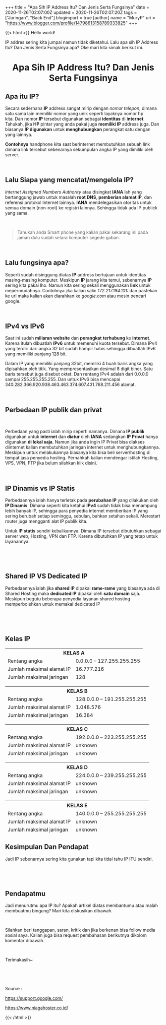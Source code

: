 +++
title = "Apa Sih IP Address Itu? Dan Jenis Serta Fungsinya"
date = 2020-11-26T02:07:00Z
updated = 2020-11-26T02:07:20Z
tags = ["Jaringan", "Back End"]
blogimport = true 
[author]
	name = "MuryP"
	uri = "https://www.blogger.com/profile/14798613158789333825"
+++

 {{< html >}} 
Hello world!<br/><p>IP addres sering kita jumpai namun tidak diketahui. Lalu apa sih IP Address Itu? Dan Jenis Serta Fungsinya apa? Oke mari kita simak berikut ini.</p> <h1 style="text-align: center;">Apa Sih IP Address Itu? Dan Jenis Serta Fungsinya</h1><h2 style="text-align: left;">Apa itu IP?</h2><p>Secara sederhana <b>IP</b> address sangat mirip dengan <i>nomor telepon</i>, dimana satu sama lain memiliki nomor yang unik seperti layaknya nomor hp kita.&nbsp;Dan nomor <b>IP</b> tersebut&nbsp;digunakan sebagai <b>identitas</b> di <b>internet</b>. Tahukah, jika <b>HP</b> pintar yang anda pakai juga <b>memiliki IP</b> address juga. Dan biasanya <b>IP digunakan</b> untuk <b>menghubungkan</b> perangkat satu dengan yang lainnya.&nbsp;</p><p><b>Contohnya</b> handphone kita saat berinternet membutuhkan sebuah link dimana link tersebut sebenarnya sekumpulan angka IP yang dimiliki oleh server.&nbsp;</p><p><br /></p><h2 style="text-align: left;">Lalu Siapa yang mencatat/mengelola IP?</h2><p><i>Internet Assigned Numbers Authority</i> atau disingkat <b>IANA</b> lah yang bertanggung jawab untuk masalah <b>root DNS</b>, <b>pemberian alamat IP</b>, dan referensi protokol Internet lainnya. <b>IANA</b> mendelegasikan otoritas untuk semua domain (non-root) ke registri lainnya. Sehingga tidak ada IP publick yang sama.&nbsp;</p><p><br /></p><p></p><blockquote>Tahukah anda Smart phone yang kalian pakai sekarang ini pada jaman dulu sudah setara komputer segede gaban.</blockquote><p></p><p><br /></p><h2 style="text-align: left;">Lalu fungsinya apa?</h2><p>Seperti sudah disinggung diatas <b>IP</b> address bertujuan untuk identitas masing-masing komputer. Meskipun <b>IP</b> jarang kita temui, sebenarnya <b>IP</b> sering kita pakai lho. Namun kita sering sekali menggunakan <b>link</b> untuk mepermudahnya. Contohnya jika kalian salin <i>172.217.194.101: </i>dan pastekan ke url maka kalian akan diarahkan ke <i>google.com</i> atau mesin pencari google.&nbsp;</p><p><br /></p><h2 style="text-align: left;">IPv4 vs IPv6</h2><p>Saat ini sudah <b>miliaran</b> <b>website</b> dan <b>perangkat</b> <b>terhubung</b> ke <b>internet</b>. Karena itulah dibuatlah <b>IPv6</b> untuk memenuhi kuota tersebut. Dimana IPv4 yang terdiri dari angka 32 bit sudah hampir habis sehingga dibuatlah IPv6 yang memiliki panjang 128 bit.&nbsp;</p><p>Dalam IP yang memiliki panjang 32bit, memiliki 4 buah baris angka yang dipisahkan oleh titik. Yang mempresentasikan desimal 8 digit biner. Satu baris tersebut juga disebut oktet. Dan rentang IPv4 adalah dari 0.0.0.0 sampai 255.255.255.255. Dan untuk IPv6 bisa mencapai 340.282.366.920.938.463.463.374.607.431.768.211.456 alamat.&nbsp;</p><p><br /></p><h2 style="text-align: left;">Perbedaan IP publik dan privat</h2><p><br /></p><p>Perbedaan yang pasti ialah mirip seperti namanya. Dimana <b>IP publik</b> digunakan untuk <b>internet</b> dan <b>diatur</b> oleh <b>IANA</b> sedangkan <b>IP Privat</b> hanya digunakan <b>di lokal saja</b>. Namun jika anda ingin IP Privat bisa diakses diinternet kalian membutuhkan jaringan internet untuk menghubungkannya. Meskipun untuk melakukannya biasanya kita bisa beli server/hosting di tempat jasa penyedia hosting. Pernahkah kalian mendengar istilah Hosting, VPS, VPN, FTP jika belum silahkan klik disini.&nbsp;</p><p><br /></p><h2 style="text-align: left;">IP Dinamis vs IP Statis</h2><p>Perbedaannya ialah hanya terletak pada <b>perubahan IP</b> yang dilakukan oleh <b>IP Dinamis</b>. Dimana seperti kita ketahui <b>IPv4</b> sudah tidak bisa menampung lebih banyak IP, sehingga para penyedia internet memberikan IP yang sering berubah setiap seminggu, sebulan, bahkan setahun sekali. Merestart router juga mengganti alat IP publik kita.&nbsp;</p><p>Untuk <b>IP statis</b> sendiri kebalikannya. Dimana IP tersebut dibutuhkan sebagai server web, Hosting, VPN dan FTP. Karena dibutuhkan IP yang tetap untuk layanannya.</p><p><br /></p><p><br /></p><h2 style="text-align: left;">Shared IP VS Dedicated IP</h2><p>Perbedaannya ialah jika <b>shared IP</b> dipakai <b>rame-rame</b> yang biasanya ada di Shared Hosting maka <b>dedicated IP</b> dipakai oleh <b>satu domain</b> saja. Meskipun begutu beberapa penyedia layanan shared hosting memperbolehkan untuk memakai dedicated IP</p><p><br /></p><p><br /></p><h2 style="text-align: left;">Kelas IP</h2>  <table class="mytable"><tbody>  <thead>    <tr><th colspan="2">KELAS A</th></tr>    <tr><td>Rentang angka</td>    <td>0.0.0.0 – 127.255.255.255</td></tr>  <tr><td>Jumlah maksimal alamat IP</td>    <td>16.777.216</td></tr>     <tr><td>Jumlah maksimal jaringan</td>    <td>128</td></tr>  </thead>       </tbody></table><table class="mytable"><tbody>  <thead>    <tr><th colspan="2">KELAS B</th></tr>    <tr><td>Rentang angka</td>    <td>128.0.0.0 – 191.255.255.255</td></tr>  <tr><td>Jumlah maksimal alamat IP</td>    <td>1.048.576</td></tr>     <tr><td>Jumlah maksimal jaringan</td>    <td>16.384</td></tr>  </thead>       </tbody></table><table class="mytable"><tbody>  <thead>    <tr><th colspan="2">KELAS C</th></tr>    <tr><td>Rentang angka</td>    <td>192.0.0.0 – 223.255.255.255</td></tr>  <tr><td>Jumlah maksimal alamat IP</td>    <td>unknown</td></tr>     <tr><td>Jumlah maksimal jaringan</td>    <td>unknown</td></tr>  </thead>       </tbody></table><table class="mytable"><tbody>  <thead>    <tr><th colspan="2">KELAS D</th></tr>    <tr><td>Rentang angka</td>    <td>224.0.0.0 – 239.255.255.255</td></tr>  <tr><td>Jumlah maksimal alamat IP</td>    <td>unknown</td></tr>     <tr><td>Jumlah maksimal jaringan</td>    <td>unknown</td></tr>  </thead>       </tbody></table><table class="mytable"><tbody>  <thead>    <tr><th colspan="2">KELAS E</th></tr>    <tr><td>Rentang angka</td>    <td>140.0.0.0 – 255.255.255.255</td></tr>  <tr><td>Jumlah maksimal alamat IP</td>    <td>unknown</td></tr>     <tr><td>Jumlah maksimal jaringan</td>    <td>unknown</td></tr>  </thead>       </tbody></table><h2 style="text-align: left;">Kesimpulan Dan Pendapat</h2><p>Jadi IP sebenarnya sering kita gunakan tapi kita tidal tahu IP ITU sendiri.</p><p><br /></p><p><br /></p><h2 style="text-align: left;">Pendapatmu</h2><p>Jadi menurutmu apa IP itu? Apakah artikel diatas membantumu atau malah membuatmu bingung? Mari kita diskusikan dibawah.</p><p><br /></p><p>Silahkan beri tanggapan, saran, kritik dan jika berkenan bisa follow media sosial saya. Kalian juga bisa request pembahasan berikutnya dikolom komentar dibawah.</p><p><br /></p><p>Terimakasih~</p><p><br /></p><p><br /></p><p>Source :</p><p>https://support.google.com/</p><p>https://www.niagahoster.co.id/</p>
{{< /html >}}

